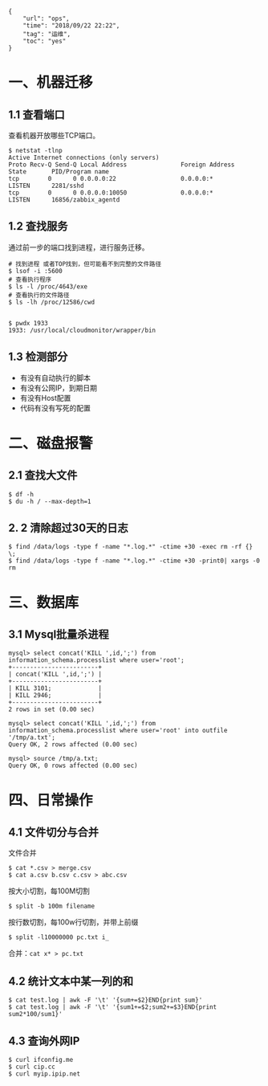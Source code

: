 ```
{
    "url": "ops",
    "time": "2018/09/22 22:22",
    "tag": "运维",
    "toc": "yes"
}
```

# 一、机器迁移

## 1.1 查看端口

查看机器开放哪些TCP端口。

```
$ netstat -tlnp
Active Internet connections (only servers)
Proto Recv-Q Send-Q Local Address               Foreign Address             State       PID/Program name
tcp        0      0 0.0.0.0:22                  0.0.0.0:*                   LISTEN      2281/sshd
tcp        0      0 0.0.0.0:10050               0.0.0.0:*                   LISTEN      16856/zabbix_agentd
```

## 1.2 查找服务

通过前一步的端口找到进程，进行服务迁移。

```
# 找到进程 或者TOP找到，但可能看不到完整的文件路径
$ lsof -i :5600
# 查看执行程序
$ ls -l /proc/4643/exe 
# 查看执行的文件路径
$ ls -lh /proc/12586/cwd


$ pwdx 1933
1933: /usr/local/cloudmonitor/wrapper/bin
```

## 1.3 检测部分

- 有没有自动执行的脚本
- 有没有公网IP，到期日期
- 有没有Host配置
- 代码有没有写死的配置

# 二、磁盘报警

## 2.1 查找大文件

```
$ df -h
$ du -h / --max-depth=1
```

## 2. 2 清除超过30天的日志

```
$ find /data/logs -type f -name "*.log.*" -ctime +30 -exec rm -rf {} \; 
$ find /data/logs -type f -name "*.log.*" -ctime +30 -print0| xargs -0 rm
```

# 三、数据库

## 3.1 Mysql批量杀进程

```
mysql> select concat('KILL ',id,';') from information_schema.processlist where user='root';
+------------------------+
| concat('KILL ',id,';') |
+------------------------+
| KILL 3101;             |
| KILL 2946;             |
+------------------------+
2 rows in set (0.00 sec)

mysql> select concat('KILL ',id,';') from information_schema.processlist where user='root' into outfile '/tmp/a.txt';
Query OK, 2 rows affected (0.00 sec)

mysql> source /tmp/a.txt;
Query OK, 0 rows affected (0.00 sec)
```

# 四、日常操作

## 4.1 文件切分与合并

文件合并
```
$ cat *.csv > merge.csv
$ cat a.csv b.csv c.csv > abc.csv
```

按大小切割，每100M切割
```
$ split -b 100m filename
```
按行数切割，每100w行切割，并带上前缀
```
$ split -l10000000 pc.txt i_
```
合并：`cat x* > pc.txt`

## 4.2 统计文本中某一列的和

```
$ cat test.log | awk -F '\t' '{sum+=$2}END{print sum}'
$ cat test.log | awk -F '\t' '{sum1+=$2;sum2+=$3}END{print sum2*100/sum1}'
```

## 4.3 查询外网IP

```
$ curl ifconfig.me
$ curl cip.cc
$ curl myip.ipip.net
```

